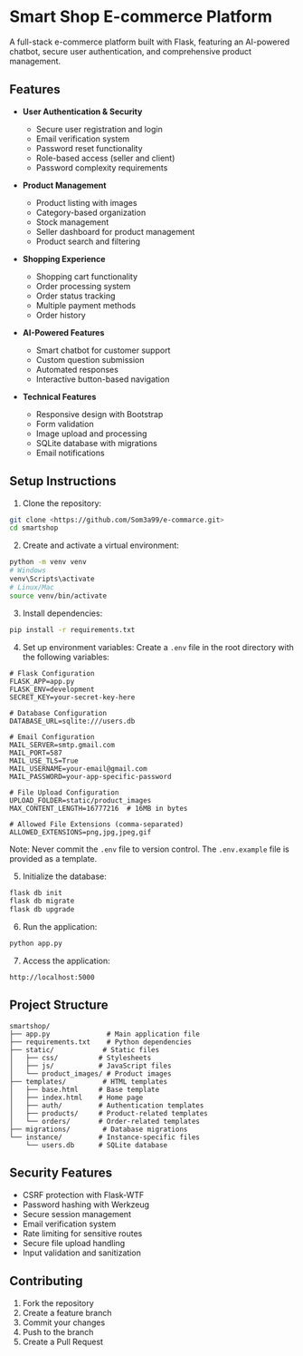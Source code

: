 # Smart Shop E-commerce Platform

A full-stack e-commerce platform built with Flask, featuring an AI-powered chatbot, secure user authentication, and comprehensive product management.

## Features

- **User Authentication & Security**
  - Secure user registration and login
  - Email verification system
  - Password reset functionality
  - Role-based access (seller and client)
  - Password complexity requirements

- **Product Management**
  - Product listing with images
  - Category-based organization
  - Stock management
  - Seller dashboard for product management
  - Product search and filtering

- **Shopping Experience**
  - Shopping cart functionality
  - Order processing system
  - Order status tracking
  - Multiple payment methods
  - Order history

- **AI-Powered Features**
  - Smart chatbot for customer support
  - Custom question submission
  - Automated responses
  - Interactive button-based navigation

- **Technical Features**
  - Responsive design with Bootstrap
  - Form validation
  - Image upload and processing
  - SQLite database with migrations
  - Email notifications

## Setup Instructions

1. Clone the repository:
```bash
git clone <https://github.com/Som3a99/e-commarce.git>
cd smartshop
```

2. Create and activate a virtual environment:
```bash
python -m venv venv
# Windows
venv\Scripts\activate
# Linux/Mac
source venv/bin/activate
```

3. Install dependencies:
```bash
pip install -r requirements.txt
```

4. Set up environment variables:
Create a `.env` file in the root directory with the following variables:
```env
# Flask Configuration
FLASK_APP=app.py
FLASK_ENV=development
SECRET_KEY=your-secret-key-here

# Database Configuration
DATABASE_URL=sqlite:///users.db

# Email Configuration
MAIL_SERVER=smtp.gmail.com
MAIL_PORT=587
MAIL_USE_TLS=True
MAIL_USERNAME=your-email@gmail.com
MAIL_PASSWORD=your-app-specific-password

# File Upload Configuration
UPLOAD_FOLDER=static/product_images
MAX_CONTENT_LENGTH=16777216  # 16MB in bytes

# Allowed File Extensions (comma-separated)
ALLOWED_EXTENSIONS=png,jpg,jpeg,gif
```

Note: Never commit the `.env` file to version control. The `.env.example` file is provided as a template.

5. Initialize the database:
```bash
flask db init
flask db migrate
flask db upgrade
```

6. Run the application:
```bash
python app.py
```

7. Access the application:
```
http://localhost:5000
```

## Project Structure

```
smartshop/
├── app.py              # Main application file
├── requirements.txt    # Python dependencies
├── static/            # Static files
│   ├── css/          # Stylesheets
│   ├── js/           # JavaScript files
│   └── product_images/ # Product images
├── templates/         # HTML templates
│   ├── base.html     # Base template
│   ├── index.html    # Home page
│   ├── auth/         # Authentication templates
│   ├── products/     # Product-related templates
│   └── orders/       # Order-related templates
├── migrations/        # Database migrations
└── instance/         # Instance-specific files
    └── users.db      # SQLite database
```

## Security Features

- CSRF protection with Flask-WTF
- Password hashing with Werkzeug
- Secure session management
- Email verification system
- Rate limiting for sensitive routes
- Secure file upload handling
- Input validation and sanitization

## Contributing

1. Fork the repository
2. Create a feature branch
3. Commit your changes
4. Push to the branch
5. Create a Pull Request
